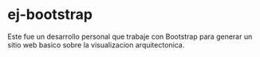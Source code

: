 # ej-bootstrap
Este fue un desarrollo personal que trabaje con Bootstrap para generar un sitio web basico sobre la visualizacion arquitectonica.
